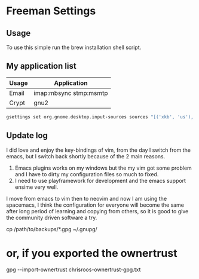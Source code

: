 # Freeman Settings

## Usage
To use this simple run the brew installation shell script.
## My application list
| Usage | Application            |
|-------|------------------------|
| Email | imap:mbsync stmp:msmtp |
| Crypt | gnu2                   |
```bash
gsettings set org.gnome.desktop.input-sources sources "[('xkb', 'us'), ('ibus', 'Unikey')]"
```
## Update log
I did love and enjoy the key-bindings of vim, from the day I switch from the emacs, but I switch back shortly because of the 2 main reasons.
1. Emacs plugins works on my windows but the my vim got some problem and I have to dirty my configuration files so much to fixed.
2. I need to use playframework for development and the emacs support ensime very well.

I move from emacs to vim then to neovim and now I am using the spacemacs, I think the configuration for everyone will become the same after long period of learning and copying from others, so it is good to give the community driven software a try.

cp /path/to/backups/*.gpg ~/.gnupg/
# or, if you exported the ownertrust
gpg --import-ownertrust chrisroos-ownertrust-gpg.txt
